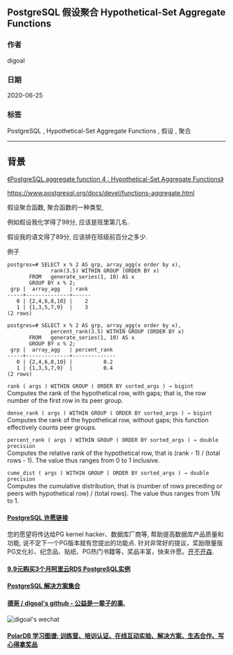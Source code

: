 ## PostgreSQL 假设聚合 Hypothetical-Set Aggregate Functions  
    
### 作者    
digoal    
    
### 日期    
2020-06-25    
    
### 标签    
PostgreSQL , Hypothetical-Set Aggregate Functions , 假设 , 聚合    
    
----    
    
## 背景    
[《PostgreSQL aggregate function 4 : Hypothetical-Set Aggregate Functions》](../201504/20150407_02.md)    
  
https://www.postgresql.org/docs/devel/functions-aggregate.html  
  
假设聚合函数, 聚合函数的一种类型,   
  
例如假设我化学得了98分, 应该是班里第几名.   
  
假设我的语文得了89分, 应该排在班级前百分之多少.  
  
例子  
  
```  
postgres=# SELECT x % 2 AS grp, array_agg(x order by x),           
              rank(3.5) WITHIN GROUP (ORDER BY x)   
       FROM   generate_series(1, 10) AS x   
       GROUP BY x % 2;  
 grp |  array_agg   | rank   
-----+--------------+------  
   0 | {2,4,6,8,10} |    2  
   1 | {1,3,5,7,9}  |    3  
(2 rows)  
  
postgres=# SELECT x % 2 AS grp, array_agg(x order by x),   
              percent_rank(3.5) WITHIN GROUP (ORDER BY x)   
       FROM   generate_series(1, 10) AS x   
       GROUP BY x % 2;  
 grp |  array_agg   | percent_rank   
-----+--------------+--------------  
   0 | {2,4,6,8,10} |          0.2  
   1 | {1,3,5,7,9}  |          0.4  
(2 rows)  
```  
  
```rank ( args ) WITHIN GROUP ( ORDER BY sorted_args ) → bigint```  
Computes the rank of the hypothetical row, with gaps; that is, the row number of the first row in its peer group.  
  
```dense_rank ( args ) WITHIN GROUP ( ORDER BY sorted_args ) → bigint```  
Computes the rank of the hypothetical row, without gaps; this function effectively counts peer groups.  
  
```percent_rank ( args ) WITHIN GROUP ( ORDER BY sorted_args ) → double precision```  
Computes the relative rank of the hypothetical row, that is (rank - 1) / (total rows - 1). The value thus ranges from 0 to 1 inclusive.  
  
```cume_dist ( args ) WITHIN GROUP ( ORDER BY sorted_args ) → double precision```  
Computes the cumulative distribution, that is (number of rows preceding or peers with hypothetical row) / (total rows). The value thus ranges from 1/N to 1.  
  
  
  
  
  
  
  
  
  
  
  
  
  
  
  
  
  
  
  
  
  
  
  
  
  
  
  
  
  
  
  
  
  
  
  
  
  
  
  
  
  
  
  
  
  
  
  
  
  
  
  
  
  
  
  
#### [PostgreSQL 许愿链接](https://github.com/digoal/blog/issues/76 "269ac3d1c492e938c0191101c7238216")
您的愿望将传达给PG kernel hacker、数据库厂商等, 帮助提高数据库产品质量和功能, 说不定下一个PG版本就有您提出的功能点. 针对非常好的提议，奖励限量版PG文化衫、纪念品、贴纸、PG热门书籍等，奖品丰富，快来许愿。[开不开森](https://github.com/digoal/blog/issues/76 "269ac3d1c492e938c0191101c7238216").  
  
  
#### [9.9元购买3个月阿里云RDS PostgreSQL实例](https://www.aliyun.com/database/postgresqlactivity "57258f76c37864c6e6d23383d05714ea")
  
  
#### [PostgreSQL 解决方案集合](https://yq.aliyun.com/topic/118 "40cff096e9ed7122c512b35d8561d9c8")
  
  
#### [德哥 / digoal's github - 公益是一辈子的事.](https://github.com/digoal/blog/blob/master/README.md "22709685feb7cab07d30f30387f0a9ae")
  
  
![digoal's wechat](../pic/digoal_weixin.jpg "f7ad92eeba24523fd47a6e1a0e691b59")
  
  
#### [PolarDB 学习图谱: 训练营、培训认证、在线互动实验、解决方案、生态合作、写心得拿奖品](https://www.aliyun.com/database/openpolardb/activity "8642f60e04ed0c814bf9cb9677976bd4")
  
